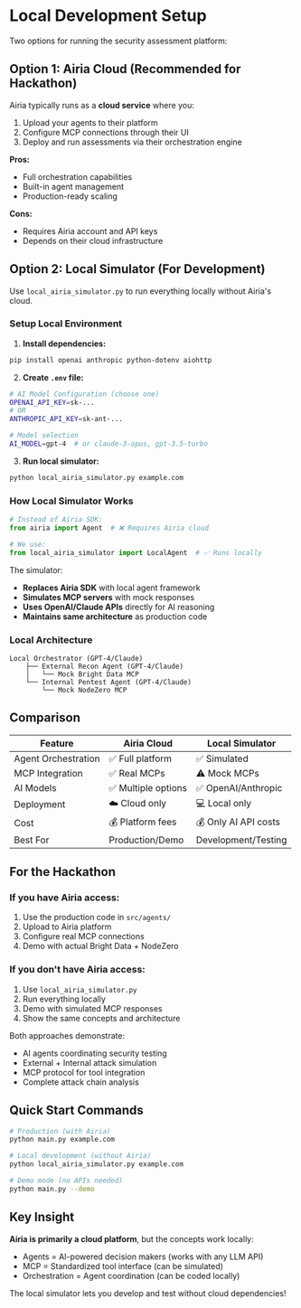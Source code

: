 # Local Development Setup

Two options for running the security assessment platform:

## Option 1: Airia Cloud (Recommended for Hackathon)

Airia typically runs as a **cloud service** where you:
1. Upload your agents to their platform
2. Configure MCP connections through their UI
3. Deploy and run assessments via their orchestration engine

**Pros:**
- Full orchestration capabilities
- Built-in agent management
- Production-ready scaling

**Cons:**
- Requires Airia account and API keys
- Depends on their cloud infrastructure

## Option 2: Local Simulator (For Development)

Use `local_airia_simulator.py` to run everything locally without Airia's cloud.

### Setup Local Environment

1. **Install dependencies:**
```bash
pip install openai anthropic python-dotenv aiohttp
```

2. **Create `.env` file:**
```bash
# AI Model Configuration (choose one)
OPENAI_API_KEY=sk-...
# OR
ANTHROPIC_API_KEY=sk-ant-...

# Model selection
AI_MODEL=gpt-4  # or claude-3-opus, gpt-3.5-turbo
```

3. **Run local simulator:**
```bash
python local_airia_simulator.py example.com
```

### How Local Simulator Works

```python
# Instead of Airia SDK:
from airia import Agent  # ❌ Requires Airia cloud

# We use:
from local_airia_simulator import LocalAgent  # ✅ Runs locally
```

The simulator:
- **Replaces Airia SDK** with local agent framework
- **Simulates MCP servers** with mock responses
- **Uses OpenAI/Claude APIs** directly for AI reasoning
- **Maintains same architecture** as production code

### Local Architecture

```
Local Orchestrator (GPT-4/Claude)
    ├── External Recon Agent (GPT-4/Claude)
    │   └── Mock Bright Data MCP
    └── Internal Pentest Agent (GPT-4/Claude)
        └── Mock NodeZero MCP
```

## Comparison

| Feature | Airia Cloud | Local Simulator |
|---------|-------------|-----------------|
| Agent Orchestration | ✅ Full platform | ✅ Simulated |
| MCP Integration | ✅ Real MCPs | ⚠️ Mock MCPs |
| AI Models | ✅ Multiple options | ✅ OpenAI/Anthropic |
| Deployment | ☁️ Cloud only | 💻 Local only |
| Cost | 💰 Platform fees | 💰 Only AI API costs |
| Best For | Production/Demo | Development/Testing |

## For the Hackathon

### If you have Airia access:
1. Use the production code in `src/agents/`
2. Upload to Airia platform
3. Configure real MCP connections
4. Demo with actual Bright Data + NodeZero

### If you don't have Airia access:
1. Use `local_airia_simulator.py`
2. Run everything locally
3. Demo with simulated MCP responses
4. Show the same concepts and architecture

Both approaches demonstrate:
- AI agents coordinating security testing
- External + Internal attack simulation
- MCP protocol for tool integration
- Complete attack chain analysis

## Quick Start Commands

```bash
# Production (with Airia)
python main.py example.com

# Local development (without Airia)
python local_airia_simulator.py example.com

# Demo mode (no APIs needed)
python main.py --demo
```

## Key Insight

**Airia is primarily a cloud platform**, but the concepts work locally:
- Agents = AI-powered decision makers (works with any LLM API)
- MCP = Standardized tool interface (can be simulated)
- Orchestration = Agent coordination (can be coded locally)

The local simulator lets you develop and test without cloud dependencies!